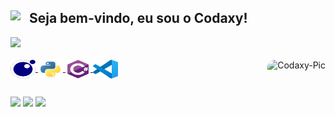 ## Seja bem-vindo, eu sou o Codaxy! <img align="left" src="https://img.icons8.com/fluency/344/origami.png" width="30px">

<div align="left">
  <a href="https://github.com/zCodaxy">
  <img height="180em" src="https://github-readme-stats.vercel.app/api?username=zCodaxy&show_icons=true&theme=dark&include_all_commits=true&count_private=true"/>
</div>
  
<div style="display: inline_block"><br>
  <img align="center" alt="Codaxy-Lua" height="30" width="40" src="https://raw.githubusercontent.com/devicons/devicon/master/icons/lua/lua-original.svg">
  <img align="center" alt="Codaxy-Python" height="30" width="40" src="https://raw.githubusercontent.com/devicons/devicon/master/icons/python/python-original.svg">
  <img align="center" alt="Codaxy-csharp" height="30" width="40" src="https://raw.githubusercontent.com/devicons/devicon/master/icons/csharp/csharp-original.svg">
  <img align="center" alt="Codaxy-VS" height="30" width="40" src="https://raw.githubusercontent.com/devicons/devicon/master/icons/vscode/vscode-original.svg">
  <img align="right" alt="Codaxy-Pic" height="150" style="border-radius:12px;" src="https://img.icons8.com/fluency/344/bmo.png">
</div>
  
  ##
 
<div> 
  <a href="https://www.youtube.com/channel/UClK0Exn9A8VKNkC9u7wlJYw" target="_blank"><img src="https://img.shields.io/badge/YouTube-FF0000?style=for-the-badge&logo=youtube&logoColor=white" target="_blank"></a>
  <a href="https://discordapp.com/users/181499900222111745" target="_blank"><img src="https://img.shields.io/badge/Discord-7289DA?style=for-the-badge&logo=discord&logoColor=white" target="_blank"></a> 
  <a href = "https://t.me/c0daxy"><img src="https://img.shields.io/badge/-telegram-0088cc?style=for-the-badge&logo=telegram&logoColor=white" target="_blank"></a>

